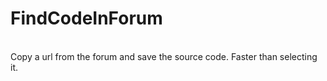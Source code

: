 # FindCodeInForum <br />
<br />
Copy a url from the forum and save the source code. Faster than selecting it.
